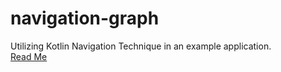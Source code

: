 # navigation-graph
Utilizing Kotlin Navigation Technique in an example application. <br>
[Read Me](https://developer.android.com/guide/navigation/navigation-getting-started)
